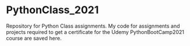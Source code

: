 # PythonClass_2021
Repository for Python Class assignments.
My code for assignments and projects required to get a certificate for the Udemy PythonBootCamp2021 course are saved here.
